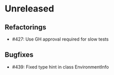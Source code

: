 # Unreleased

## Refactorings
 - #427: Use GH approval required for slow tests

## Bugfixes

* #439: Fixed type hint in class EnvironmentInfo

